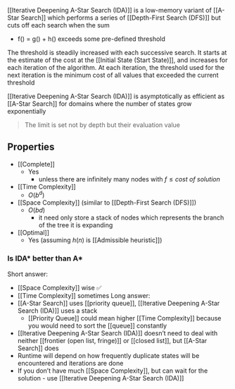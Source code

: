 [[Iterative Deepening A-Star Search (IDA)]] is a low-memory variant of [[A-Star Search]] which performs a series of [[Depth-First Search (DFS)]] but cuts off each search when the sum 
- f() = g() + h() exceeds some pre-defined threshold

The threshold is steadily increased with each successive search. It starts at the estimate of the cost at the [[Initial State (Start State)]], and increases for each iteration of the algorithm. At each iteration, the threshold used for the next iteration is the minimum cost of all values that exceeded the current threshold

[[Iterative Deepening A-Star Search (IDA)]] is asymptotically as efficient as [[A-Star Search]] for domains where the number of states grow exponentially

>The limit is set not by depth but their evaluation value

## Properties
- [[Complete]]
	- Yes
	    - unless there are infinitely many nodes with $f ≤ cost\ of\ solution$
- [[Time Complexity]]
	-  $O(b^d)$
- [[Space Complexity]] (similar to [[Depth-First Search (DFS)]])
	- $O(bd)$ 
		- it need only store a stack of nodes which represents the branch of the tree it is expanding
- [[Optimal]]
	- Yes (assuming $h(n)$ is [[Admissible heuristic]])

### Is IDA* better than A*
Short answer:
- [[Space Complexity]] wise ✅
- [[Time Complexity]] sometimes
Long answer:
- [[A-Star Search]] uses [[priority queue]], [[Iterative Deepening A-Star Search (IDA)]] uses a stack
	- [[Priority Queue]] could mean higher [[Time Complexity]] because you would need to sort the [[queue]] constantly
- [[Iterative Deepening A-Star Search (IDA)]] doesn’t need to deal with neither [[frontier (open list, fringe)]] or [[closed list]], but [[A-Star Search]] does
- Runtime will depend on how frequently duplicate states will be encountered and iterations are done
- If you don’t have much [[Space Complexity]], but can wait for the solution - use [[Iterative Deepening A-Star Search (IDA)]]